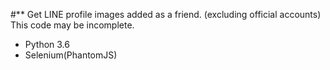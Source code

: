 ﻿#** Get LINE profile images added as a friend.
(excluding official accounts)
This code may be incomplete.

* Python 3.6
* Selenium(PhantomJS)